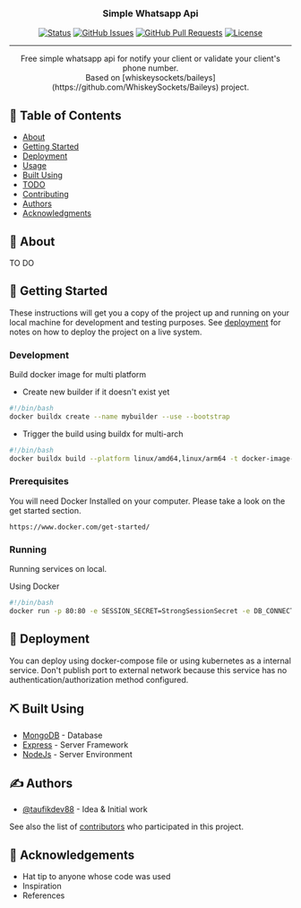 <h3 align="center">Simple Whatsapp Api</h3>

<div align="center">

[![Status](https://img.shields.io/badge/status-active-success.svg)]()
[![GitHub Issues](https://img.shields.io/github/issues/kylelobo/The-Documentation-Compendium.svg)](https://github.com/kylelobo/The-Documentation-Compendium/issues)
[![GitHub Pull Requests](https://img.shields.io/github/issues-pr/kylelobo/The-Documentation-Compendium.svg)](https://github.com/kylelobo/The-Documentation-Compendium/pulls)
[![License](https://img.shields.io/badge/license-MIT-blue.svg)](/LICENSE)

</div>

---

<p align="center"> 
  Free simple whatsapp api for notify your client or validate your client's phone number.<br> 
  Based on [whiskeysockets/baileys](https://github.com/WhiskeySockets/Baileys)</a> project.
</p>

## 📝 Table of Contents

- [About](#about)
- [Getting Started](#getting_started)
- [Deployment](#deployment)
- [Usage](#usage)
- [Built Using](#built_using)
- [TODO](../TODO.md)
- [Contributing](../CONTRIBUTING.md)
- [Authors](#authors)
- [Acknowledgments](#acknowledgement)

## 🧐 About <a name = "about"></a>

TO DO

## 🏁 Getting Started <a name = "getting_started"></a>

These instructions will get you a copy of the project up and running on your local machine for development and testing purposes. See [deployment](#deployment) for notes on how to deploy the project on a live system.

### Development
Build docker image for multi platform

- Create new builder if it doesn't exist yet
```bash
#!/bin/bash
docker buildx create --name mybuilder --use --bootstrap
```
- Trigger the build using buildx for multi-arch
```bash
#!/bin/bash
docker buildx build --platform linux/amd64,linux/arm64 -t docker-image-name:tag-version --push .
```

### Prerequisites

You will need Docker Installed on your computer. Please take a look on the get started section.

```
https://www.docker.com/get-started/
```

### Running

Running services on local.

Using Docker

```bash
#!/bin/bash
docker run -p 80:80 -e SESSION_SECRET=StrongSessionSecret -e DB_CONNECTION_STRING=mongodb://localhost:27017/swa -v ./data:/app/data taufikdev88/simplewhatsappapi
```

## 🚀 Deployment <a name = "deployment"></a>

You can deploy using docker-compose file or using kubernetes as a internal service. Don't publish port to external network because this service has no authentication/authorization method configured.

## ⛏️ Built Using <a name = "built_using"></a>

- [MongoDB](https://www.mongodb.com/) - Database
- [Express](https://expressjs.com/) - Server Framework
- [NodeJs](https://nodejs.org/en/) - Server Environment

## ✍️ Authors <a name = "authors"></a>

- [@taufikdev88](https://github.com/taufikdev88) - Idea & Initial work

See also the list of [contributors](https://github.com/taufikdev88/simplewhatsappapi/contributors) who participated in this project.

## 🎉 Acknowledgements <a name = "acknowledgement"></a>

- Hat tip to anyone whose code was used
- Inspiration
- References
